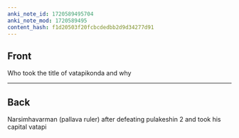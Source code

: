 ```yaml
---
anki_note_id: 1720589495704
anki_note_mod: 1720589495
content_hash: f1d20503f20fcbcdedbb2d9d34277d91
---
```


## Front

Who took the title of vatapikonda and why

<hr/>

## Back

Narsimhavarman (pallava ruler) after defeating pulakeshin 2 and took his capital vatapi